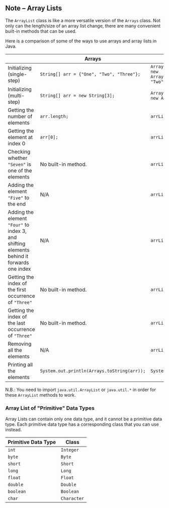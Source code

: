 ## Note – Array Lists

The `ArrayList` class is like a more versatile version of the `Arrays` class. Not only can the length/size of an array list change, there are many convenient built-in methods that can be used. 

Here is a comparison of some of the ways to use arrays and array lists in Java.

|                                                              | Arrays                                      | Array Lists                                                  |
| ------------------------------------------------------------ | ------------------------------------------- | ------------------------------------------------------------ |
| Initializing (single-step)                                   | `String[] arr = {"One", "Two", "Three"};`   | `ArrayList<String> arrList = new ArrayList(Arrays.asList("One", "Two", "Three"));` |
| Initializing (multi-step)                                    | `String[] arr = new String[3];`             | `ArrayList<String> arrList = new ArrayList();`               |
| Getting the number of elements                               | `arr.length;`                               | `arrList.size();`                                            |
| Getting the element at index 0                               | `arr[0];`                                   | `arrList.get(0);`                                            |
| Checking whether `"Seven"` is one of the elements            | No built-in method.                         | `arrList.contains("Seven");`                                 |
| Adding the element `"Five"` to the end                       | N/A                                         | `arrList.add("Five");`                                       |
| Adding the element `"Four"` to index 3, and shifting elements behind it forwards one index | N/A                                         | `arrList.add(3, "Four");`                                    |
| Getting the index of the first occurrence of `"Three"`       | No built-in method.                         | `arrList.indexOf("Three");`                                  |
| Getting the index of the last occurrence of `"Three"`        | No built-in method.                         | `arrList.lastIndexOf("One");`                                |
| Removing all the elements                                    | N/A                                         | `arrList.clear();`                                           |
| Printing all the elements                                    | `System.out.println(Arrays.toString(arr));` | `System.out.println(arrList);`                               |

N.B.: You need to import `java.util.ArrayList` or `java.util.*` in order for these `ArrayList` methods to work.

### Array List of "Primitive" Data Types

Array Lists can contain only one data type, and it cannot be a primitive data type. Each primitive data type has a corresponding class that you can use instead. 

| Primitive Data Type | Class       |
| ------------------- | ----------- |
| `int`               | `Integer`   |
| `byte`              | `Byte`      |
| `short`             | `Short`     |
| `long`              | `Long`      |
| `float`             | `Float`     |
| `double`            | `Double`    |
| `boolean`           | `Boolean`   |
| `char`              | `Character` |

